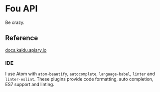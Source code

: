 # Fou API

Be crazy.

## Reference

[docs.kaidu.apiary.io](http://docs.kaidu.apiary.io/)

### IDE

I use Atom with `atom-beautify`, `autocomplete`, `language-babel`, `linter` and `linter-eslint`.
These plugins provide code formatting, auto completion, ES7 support and linting.
